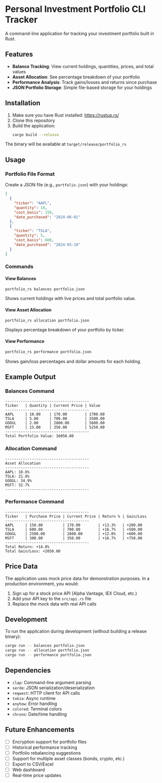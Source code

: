 # Personal Investment Portfolio CLI Tracker

A command-line application for tracking your investment portfolio built in Rust.

## Features

- **Balance Tracking**: View current holdings, quantities, prices, and total values
- **Asset Allocation**: See percentage breakdown of your portfolio
- **Performance Analysis**: Track gains/losses and returns since purchase
- **JSON Portfolio Storage**: Simple file-based storage for your holdings

## Installation

1. Make sure you have Rust installed: https://rustup.rs/
2. Clone this repository
3. Build the application:
   ```bash
   cargo build --release
   ```

The binary will be available at `target/release/portfolio_rs`

## Usage

### Portfolio File Format

Create a JSON file (e.g., `portfolio.json`) with your holdings:

```json
[
  {
    "ticker": "AAPL",
    "quantity": 10,
    "cost_basis": 150,
    "date_purchased": "2024-06-01"
  },
  {
    "ticker": "TSLA",
    "quantity": 5,
    "cost_basis": 600,
    "date_purchased": "2024-05-10"
  }
]
```

### Commands

#### View Balances
```bash
portfolio_rs balances portfolio.json
```
Shows current holdings with live prices and total portfolio value.

#### View Asset Allocation
```bash
portfolio_rs allocation portfolio.json
```
Displays percentage breakdown of your portfolio by ticker.

#### View Performance
```bash
portfolio_rs performance portfolio.json
```
Shows gain/loss percentages and dollar amounts for each holding.

## Example Output

### Balances Command
```
--------------------------------------
Ticker   | Quantity | Current Price | Value
--------------------------------------
AAPL     | 10.00    | 170.00        | 1700.00
TSLA     | 5.00     | 700.00        | 3500.00
GOOGL    | 2.00     | 2800.00       | 5600.00
MSFT     | 15.00    | 350.00        | 5250.00
--------------------------------------
Total Portfolio Value: 16050.00
```

### Allocation Command
```
--------------------------------------
Asset Allocation
--------------------------------------
AAPL: 10.6%
TSLA: 21.8%
GOOGL: 34.9%
MSFT: 32.7%
--------------------------------------
```

### Performance Command
```
--------------------------------------
Ticker   | Purchase Price | Current Price | Return % | Gain/Loss
--------------------------------------
AAPL     | 150.00         | 170.00        | +13.3%   | +200.00
TSLA     | 600.00         | 700.00        | +16.7%   | +500.00
GOOGL    | 2500.00        | 2800.00       | +12.0%   | +600.00
MSFT     | 300.00         | 350.00        | +16.7%   | +750.00
--------------------------------------
Total Return: +14.8%
Total Gain/Loss: +2050.00
```

## Price Data

The application uses mock price data for demonstration purposes. In a production environment, you would:

1. Sign up for a stock price API (Alpha Vantage, IEX Cloud, etc.)
2. Add your API key to the `src/api.rs` file
3. Replace the mock data with real API calls

## Development

To run the application during development (without building a release binary):

```bash
cargo run -- balances portfolio.json
cargo run -- allocation portfolio.json
cargo run -- performance portfolio.json
```

## Dependencies

- `clap`: Command-line argument parsing
- `serde`: JSON serialization/deserialization
- `reqwest`: HTTP client for API calls
- `tokio`: Async runtime
- `anyhow`: Error handling
- `colored`: Terminal colors
- `chrono`: Date/time handling

## Future Enhancements

- [ ] Encryption support for portfolio files
- [ ] Historical performance tracking
- [ ] Portfolio rebalancing suggestions
- [ ] Support for multiple asset classes (bonds, crypto, etc.)
- [ ] Export to CSV/Excel
- [ ] Web dashboard
- [ ] Real-time price updates
